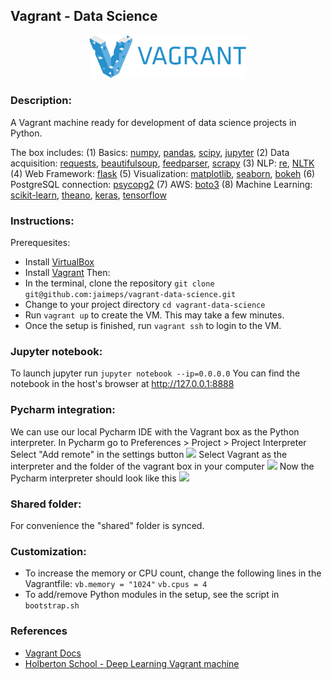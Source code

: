 ## Vagrant - Data Science

<p align="center">
	<img src="https://github.com/jaimeps/vagrant-data-science/blob/master/images/vagrant.png" width="250">
</p>

### Description:
A Vagrant machine ready for development of data science projects in Python.

The box includes:
(1) Basics: [numpy](http://www.numpy.org/), [pandas](http://pandas.pydata.org/), [scipy](https://www.scipy.org/), [jupyter](http://jupyter.org/)
(2) Data acquisition: [requests](http://docs.python-requests.org/en/master/), [beautifulsoup](https://www.crummy.com/software/BeautifulSoup/), [feedparser](http://pythonhosted.org/feedparser/), [scrapy](http://scrapy.org/)
(3) NLP: [re](https://docs.python.org/2/library/re.html), [NLTK](http://www.nltk.org/)
(4) Web Framework: [flask](http://flask.pocoo.org/)
(5) Visualization: [matplotlib](http://matplotlib.org/), [seaborn](https://stanford.edu/~mwaskom/software/seaborn/), [bokeh](http://bokeh.pydata.org/en/latest/)
(6) PostgreSQL connection: [psycopg2](http://initd.org/psycopg/)
(7) AWS: [boto3](https://boto3.readthedocs.io/en/latest/)
(8) Machine Learning: [scikit-learn](http://scikit-learn.org/stable/), [theano](http://deeplearning.net/software/theano/), [keras](http://keras.io/), [tensorflow](https://www.tensorflow.org/)

### Instructions:
Prerequesites:
- Install [VirtualBox](https://www.virtualbox.org/wiki/Downloads)
- Install [Vagrant](https://www.vagrantup.com/)
Then:
- In the terminal, clone the repository
```git clone git@github.com:jaimeps/vagrant-data-science.git```
- Change to your project directory
```cd vagrant-data-science```
- Run ```vagrant up``` to create the VM. This may take a few minutes.
- Once the setup is finished, run ```vagrant ssh``` to login to the VM.	

### Jupyter notebook:
To launch jupyter run
```jupyter notebook --ip=0.0.0.0```
You can find the notebook in the host's browser at http://127.0.0.1:8888

### Pycharm integration:
We can use our local Pycharm IDE with the Vagrant box as the Python interpreter. 
In Pycharm go to Preferences > Project > Project Interpreter
Select "Add remote" in the settings button
<img src="https://github.com/jaimeps/vagrant-data-science/blob/master/images/add_remote.png">
Select Vagrant as the interpreter and the folder of the vagrant box in your computer
<img src="https://github.com/jaimeps/vagrant-data-science/blob/master/images/conf_remote.png">
Now the Pycharm interpreter should look like this
<img src="https://github.com/jaimeps/vagrant-data-science/blob/master/images/vagrant_int.png">

### Shared folder:
For convenience the "shared" folder is synced.

### Customization:
- To increase the memory or CPU count, change the following lines in the Vagrantfile:
```vb.memory = "1024"```
```vb.cpus = 4```
- To add/remove Python modules in the setup, see the script in ```bootstrap.sh```

### References
- [Vagrant Docs](https://www.vagrantup.com/docs/)
- [Holberton School - Deep Learning Vagrant machine](https://github.com/holbertonschool/deep-learning-vagrant-machine)

